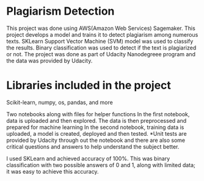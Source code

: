   # Plagiarism Detection

This project was done using AWS(Amazon Web Services) Sagemaker. This project develops a model and trains it to detect plagiarism among numerous texts. 
SKLearn Support Vector Machine (SVM) model was used to classify the results. Binary classification was used to detect if the text is plagiarized or not.
The project was done as part of Udacity Nanodegreee program and the data was provided by Udacity.

  # Libraries included in the project
  Scikit-learn, numpy, os, pandas, and more
  
  Two notebooks along with files for helper functions
  In the first notebook, data is uploaded and then explored. The data is then preprocessed and prepared for machine learning
  In the second notebook, training data is uploaded, a model is created, deployed and then tested.
  *Unit tests are provided by Udacity through out the notebook and there are also some critical questions and answers to help understand the subject better.
  
  I used SKLearn and achieved accuracy of 100%. This was binary classification with two possible answers of 0 and 1, along with limited data; it was easy to achieve this accuracy. 
